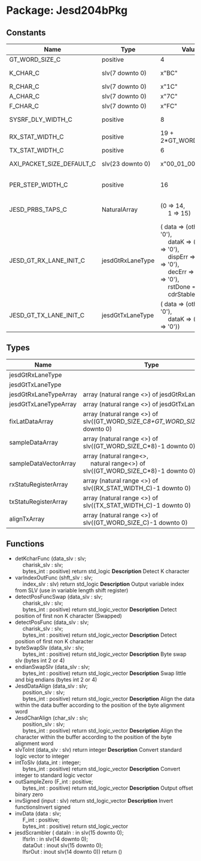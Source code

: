 # Package: Jesd204bPkg

## Constants

| Name                      | Type             | Value                                                                                                                                                                                                                                                                                                                                                                                         | Description                                                   |
| ------------------------- | ---------------- | --------------------------------------------------------------------------------------------------------------------------------------------------------------------------------------------------------------------------------------------------------------------------------------------------------------------------------------------------------------------------------------------- | ------------------------------------------------------------- |
| GT_WORD_SIZE_C            | positive         |  4                                                                                                                                                                                                                                                                                                                                                                                            |                                                               |
| K_CHAR_C                  | slv(7 downto 0)  |  x"BC"                                                                                                                                                                                                                                                                                                                                                                                        | 8B10B characters (8-bit values)K.28.5                         |
| R_CHAR_C                  | slv(7 downto 0)  |  x"1C"                                                                                                                                                                                                                                                                                                                                                                                        | K.28.0                                                        |
| A_CHAR_C                  | slv(7 downto 0)  |  x"7C"                                                                                                                                                                                                                                                                                                                                                                                        | K.28.3                                                        |
| F_CHAR_C                  | slv(7 downto 0)  |  x"FC"                                                                                                                                                                                                                                                                                                                                                                                        | K.28.7                                                        |
| SYSRF_DLY_WIDTH_C         | positive         |  8                                                                                                                                                                                                                                                                                                                                                                                            | Register or counter widths                                    |
| RX_STAT_WIDTH_C           | positive         |  19 + 2*GT_WORD_SIZE_C                                                                                                                                                                                                                                                                                                                                                                        |                                                               |
| TX_STAT_WIDTH_C           | positive         |  6                                                                                                                                                                                                                                                                                                                                                                                            |                                                               |
| AXI_PACKET_SIZE_DEFAULT_C | slv(23 downto 0) |  x"00_01_00"                                                                                                                                                                                                                                                                                                                                                                                  | AXI packet size at power up                                   |
| PER_STEP_WIDTH_C          | positive         |  16                                                                                                                                                                                                                                                                                                                                                                                           | TX specificRamp step or square wave period slv width (max 16) |
| JESD_PRBS_TAPS_C          | NaturalArray     |  (0 => 14,<br><span style="padding-left:20px"> 1 => 15)                                                                                                                                                                                                                                                                                                                                       | Scrambler/Descrambler PBRS taps for 1 + x^14 + x^15           |
| JESD_GT_RX_LANE_INIT_C    | jesdGtRxLaneType |  (       data      => (others => '0'),<br><span style="padding-left:20px">       dataK     => (others => '0'),<br><span style="padding-left:20px">       dispErr   => (others => '0'),<br><span style="padding-left:20px">       decErr    => (others => '0'),<br><span style="padding-left:20px">       rstDone   => '0',<br><span style="padding-left:20px">       cdrStable => '0'       ) |                                                               |
| JESD_GT_TX_LANE_INIT_C    | jesdGtTxLaneType |  (       data  => (others => '0'),<br><span style="padding-left:20px">       dataK => (others => '0'))                                                                                                                                                                                                                                                                                        |                                                               |
## Types

| Name                  | Type                                                                                                                | Description |
| --------------------- | ------------------------------------------------------------------------------------------------------------------- | ----------- |
| jesdGtRxLaneType      |                                                                                                                     |             |
| jesdGtTxLaneType      |                                                                                                                     |             |
| jesdGtRxLaneTypeArray | array (natural range <>) of jesdGtRxLaneType                                                                        | Arrays      |
| jesdGtTxLaneTypeArray | array (natural range <>) of jesdGtTxLaneType                                                                        |             |
| fixLatDataArray       | array (natural range <>) of slv((GT_WORD_SIZE_C*8+GT_WORD_SIZE_C*2)-1 downto 0)                                     |             |
| sampleDataArray       | array (natural range <>) of slv((GT_WORD_SIZE_C*8)-1 downto 0)                                                      |             |
| sampleDataVectorArray | array (natural range<>,<br><span style="padding-left:20px"> natural range<>) of slv((GT_WORD_SIZE_C*8)-1 downto 0)  |             |
| rxStatuRegisterArray  | array (natural range <>) of slv((RX_STAT_WIDTH_C)-1 downto 0)                                                       |             |
| txStatuRegisterArray  | array (natural range <>) of slv((TX_STAT_WIDTH_C)-1 downto 0)                                                       |             |
| alignTxArray          | array (natural range <>) of slv((GT_WORD_SIZE_C)-1 downto 0)                                                        |             |
## Functions
- detKcharFunc <font id="function_arguments">(data_slv : slv;<br><span style="padding-left:20px"> charisk_slv : slv;<br><span style="padding-left:20px"> bytes_int : positive) </font> <font id="function_return">return std_logic </font>
**Description**
Detect K character
- varIndexOutFunc <font id="function_arguments">(shft_slv : slv;<br><span style="padding-left:20px"> index_slv : slv) </font> <font id="function_return">return std_logic </font>
**Description**
Output variable index from SLV (use in variable length shift register)
- detectPosFuncSwap <font id="function_arguments">(data_slv : slv;<br><span style="padding-left:20px"> charisk_slv : slv;<br><span style="padding-left:20px"> bytes_int : positive) </font> <font id="function_return">return std_logic_vector </font>
**Description**
Detect position of first non K character (Swapped)
- detectPosFunc <font id="function_arguments">(data_slv : slv;<br><span style="padding-left:20px"> charisk_slv : slv;<br><span style="padding-left:20px"> bytes_int : positive) </font> <font id="function_return">return std_logic_vector </font>
**Description**
Detect position of first non K character
- byteSwapSlv <font id="function_arguments">(data_slv : slv;<br><span style="padding-left:20px"> bytes_int : positive) </font> <font id="function_return">return std_logic_vector </font>
**Description**
Byte swap slv (bytes int 2 or 4)
- endianSwapSlv <font id="function_arguments">(data_slv : slv;<br><span style="padding-left:20px"> bytes_int : positive) </font> <font id="function_return">return std_logic_vector </font>
**Description**
Swap little and big endians (bytes int 2 or 4)
- JesdDataAlign <font id="function_arguments">(data_slv : slv;<br><span style="padding-left:20px"> position_slv : slv;<br><span style="padding-left:20px"> bytes_int : positive) </font> <font id="function_return">return std_logic_vector </font>
**Description**
Align the data within the data buffer according to the position of the byte alignment word
- JesdCharAlign <font id="function_arguments">(char_slv : slv;<br><span style="padding-left:20px"> position_slv : slv;<br><span style="padding-left:20px"> bytes_int : positive) </font> <font id="function_return">return std_logic_vector </font>
**Description**
Align the character within the buffer according to the position of the byte alignment word
- slvToInt <font id="function_arguments">(data_slv : slv) </font> <font id="function_return">return integer </font>
**Description**
Convert standard logic vector to integer
- intToSlv <font id="function_arguments">(data_int : integer;<br><span style="padding-left:20px"> bytes_int : positive) </font> <font id="function_return">return std_logic_vector </font>
**Description**
Convert integer to standard logic vector
- outSampleZero <font id="function_arguments">(F_int : positive;<br><span style="padding-left:20px"> bytes_int : positive) </font> <font id="function_return">return std_logic_vector </font>
**Description**
Output offset binary zero
- invSigned <font id="function_arguments">(input : slv) </font> <font id="function_return">return std_logic_vector </font>
**Description**
Invert functionsInvert signed
- invData <font id="function_arguments">(data    : slv;<br><span style="padding-left:20px"> F_int : positive;<br><span style="padding-left:20px"> bytes_int : positive) </font> <font id="function_return">return std_logic_vector </font>
- jesdScrambler <font id="function_arguments">( dataIn  : in    slv(15 downto 0);<br><span style="padding-left:20px"> lfsrIn  : in    slv(14 downto 0);<br><span style="padding-left:20px"> dataOut : inout slv(15 downto 0);<br><span style="padding-left:20px"> lfsrOut : inout slv(14 downto 0)) </font> <font id="function_return">return ()</font>
